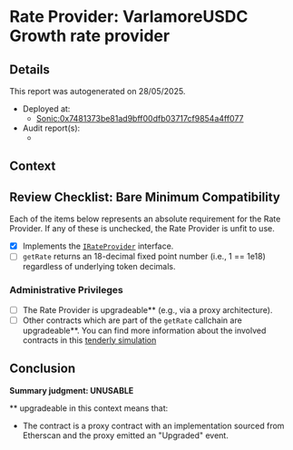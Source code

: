 
# Rate Provider: VarlamoreUSDC Growth rate provider

## Details
This report was autogenerated on 28/05/2025.

- Deployed at:
    - [Sonic:0x7481373be81ad9bff00dfb03717cf9854a4ff077](https://sonicscan.org//address/0x7481373be81ad9bff00dfb03717cf9854a4ff077)
- Audit report(s):
    - [<audit title>](<link to audit>)

## Context
<Write a brief description of the intended functionality here.>

## Review Checklist: Bare Minimum Compatibility
Each of the items below represents an absolute requirement for the Rate Provider. If any of these is unchecked, the Rate Provider is unfit to use.

- [x] Implements the [`IRateProvider`](https://github.com/balancer/balancer-v2-monorepo/blob/bc3b3fee6e13e01d2efe610ed8118fdb74dfc1f2/pkg/interfaces/contracts/pool-utils/IRateProvider.sol) interface.
- [ ] `getRate` returns an 18-decimal fixed point number (i.e., 1 == 1e18) regardless of underlying token decimals.

### Administrative Privileges
- [ ] The Rate Provider is upgradeable** (e.g., via a proxy architecture).
- [ ] Other contracts which are part of the `getRate` callchain are upgradeable**. You can find more information
   about the involved contracts in this [tenderly simulation](https://www.tdly.co/shared/simulation/09a40c6e-c5da-4961-95fc-aa4e02afd24b)

## Conclusion
**Summary judgment: UNUSABLE**

** upgradeable in this context means that:
- The contract is a proxy contract with an implementation sourced from Etherscan and the proxy emitted an "Upgraded" event.
    
